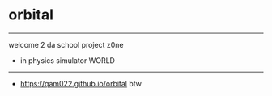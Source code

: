 # orbital
---
welcome 2 da school project z0ne

* in physics simulator WORLD
---
* https://qam022.github.io/orbital btw
